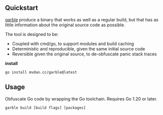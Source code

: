 > 

## Quickstart

[garble](https://github.com/burrowers/garble) produce a binary that works as well as a regular build, but that has as little information about the original source code as possible.

The tool is designed to be:

- Coupled with cmd/go, to support modules and build caching
- Deterministic and reproducible, given the same initial source code
- Reversible given the original source, to de-obfuscate panic stack traces

**install**

```
go install mvdan.cc/garble@latest
```

## Usage
Obfuscate Go code by wrapping the Go toolchain. Requires Go 1.20 or later.
```
garble build [build flags] [packages]
```


